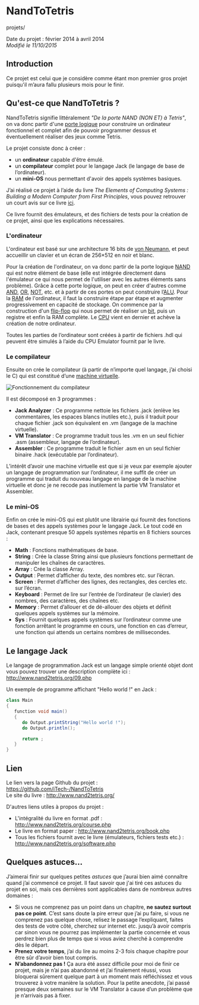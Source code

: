 NandToTetris
====
projets/

Date du projet : février 2014 à avril 2014  
*Modifié le 11/10/2015*

## Introduction

Ce projet est celui que je considère comme étant mon premier gros projet puisqu'il m’aura fallu plusieurs mois pour le finir.

## Qu'est-ce que NandToTetris ?

NandToTetris signifie littéralement *"De la porte NAND (NON ET) à Tetris"*, on va donc partir d'une [porte logique](https://fr.wikipedia.org/wiki/Fonction_logique) pour construire un ordinateur fonctionnel et complet afin de pouvoir programmer dessus et éventuellement réaliser des jeux comme Tetris.

Le projet consiste donc à créer :

- un **ordinateur** capable d'être émulé.
- un **compilateur** complet pour le langage Jack (le langage de base de l’ordinateur).
- un **mini-OS** nous permettant d'avoir des appels systèmes basiques.

J’ai réalisé ce projet à l’aide du livre *The Elements of Computing Systems : Building a Modern Computer from First Principles*, vous pouvez retrouver un court avis sur ce livre [ici](/livres.html).

Ce livre fournit des émulateurs, et des fichiers de tests pour la création de ce projet, ainsi que les explications nécessaires.

### L'ordinateur

L'ordinateur est basé sur une architecture 16 bits de [von Neumann](https://fr.wikipedia.org/wiki/Architecture_de_von_Neumann), et peut accueillir un clavier et un écran de 256×512 en noir et blanc.

Pour la création de l'ordinateur, on va donc partir de la porte logique [NAND](https://fr.wikipedia.org/wiki/Fonction_NON-ET) qui est notre élément de base (elle est intégrée directement dans l'émulateur ce qui nous permet de l'utiliser avec les autres éléments sans problème). Grâce à cette porte logique, on peut en créer d'autres comme [AND](https://fr.wikipedia.org/wiki/Fonction_ET), [OR](https://fr.wikipedia.org/wiki/Fonction_OU), [NOT](https://fr.wikipedia.org/wiki/Fonction_NON), etc. et à partir de ces portes on peut construire l’[ALU](https://fr.wikipedia.org/wiki/Unit%C3%A9_arithm%C3%A9tique_et_logique). Pour la [RAM](https://fr.wikipedia.org/wiki/M%C3%A9moire_vive) de l'ordinateur, il faut la construire étape par étape et augmenter progressivement en capacité de stockage. On commence par la construction d'un [flip-flop](https://fr.wikipedia.org/wiki/Bascule_%28circuit_logique%29) qui nous permet de réaliser un [bit](https://fr.wikipedia.org/wiki/Bit), puis un registre et enfin la RAM complète. Le [CPU](https://fr.wikipedia.org/wiki/Processeur) vient en dernier et achève la création de notre ordinateur.

Toutes les parties de l’ordinateur sont créées à partir de fichiers .hdl qui peuvent être simulés à l’aide du CPU Emulator fournit par le livre.

### Le compilateur

Ensuite on crée le compilateur (à partir de n’importe quel langage, j’ai choisi le C) qui est constitué d’une [machine virtuelle](https://fr.wikipedia.org/wiki/Machine_virtuelle).

![Fonctionnement du compilateur](/static/img/projets/nandtotetris/schema_compilateur.png)

Il est décomposé en 3 programmes :

- **Jack Analyzer** : Ce programme nettoie les fichiers .jack (enlève les commentaires, les espaces blancs inutiles etc.), puis il traduit pour chaque fichier .jack son équivalent en .vm (langage de la machine virtuelle).
- **VM Translator** : Ce programme traduit tous les .vm en un seul fichier .asm (assembleur, langage de l’ordinateur).
- **Assembler** : Ce programme traduit le fichier .asm en un seul fichier binaire .hack (exécutable par l’ordinateur).

L’intérêt d’avoir une machine virtuelle est que si je veux par exemple ajouter un langage de programmation sur l’ordinateur, il me suffit de créer un programme qui traduit du nouveau langage en langage de la machine virtuelle et donc je ne recode pas inutilement la partie VM Translator et Assembler.

### Le mini-OS

Enfin on crée le mini-OS qui est plutôt une librairie qui fournit des fonctions de bases et des appels systèmes pour le langage Jack. Le tout codé en Jack, contenant presque 50 appels systèmes répartis en 8 fichiers sources :

- **Math** : Fonctions mathématiques de base.
- **String** : Crée la classe String ainsi que plusieurs fonctions permettant de manipuler les chaînes de caractères.
- **Array** : Crée la classe Array.
- **Output** : Permet d’afficher du texte, des nombres etc. sur l’écran.
- **Screen** : Permet d’afficher des lignes, des rectangles, des cercles etc. sur l’écran.
- **Keyboard** : Permet de lire sur l’entrée de l’ordinateur (le clavier) des nombres, des caractères, des chaînes etc.
- **Memory** : Permet d’allouer et de dé-allouer des objets et définit quelques appels systèmes sur la mémoire.
- **Sys** : Fournit quelques appels systèmes sur l’ordinateur comme une fonction arrêtant le programme en cours, une fonction en cas d’erreur, une fonction qui attends un certains nombres de millisecondes.


## Le langage Jack

Le langage de programmation Jack est un langage simple orienté objet dont vous pouvez trouver une description complète ici : <http://www.nand2tetris.org/09.php>

Un exemple de programme affichant "Hello world !" en Jack :

```java
class Main
{
   function void main()
   {
      do Output.printString("Hello world !");
      do Output.println();

      return ;
   }
}
```

## Lien

Le lien vers la page Github du projet : <https://github.com/iTech-/NandToTetris>  
Le site du livre : <http://www.nand2tetris.org/>

D'autres liens utiles à propos du projet :

- L'intégralité du livre en format .pdf : <http://www.nand2tetris.org/course.php>
- Le livre en format paper : <http://www.nand2tetris.org/book.php>
- Tous les fichiers fournit avec le livre (émulateurs, fichiers tests etc.) : <http://www.nand2tetris.org/software.php>

## Quelques astuces...

J’aimerai finir sur quelques petites *astuces* que j’aurai bien aimé connaître quand j’ai commencé ce projet. Il faut savoir que j'ai tiré ces astuces du projet en soi, mais ces dernières sont applicables dans de nombreux autres domaines :

- Si vous ne comprenez pas un point dans un chapitre, **ne sautez surtout pas ce point**. C’est sans doute la pire erreur que j’ai pu faire, si vous ne comprenez pas quelque chose, relisez le passage l’expliquant, faites des tests de votre côté, cherchez sur internet etc. jusqu’à avoir compris car sinon vous ne pourrez pas implémenter la partie concernée et vous perdrez bien plus de temps que si vous aviez cherché à comprendre dès le départ.
- **Prenez votre temps**, j’ai du lire au moins 2-3 fois chaque chapitre pour être sûr d’avoir bien tout compris.
- **N’abandonnez pas !** Ça aura été assez difficile pour moi de finir ce projet, mais je n’ai pas abandonné et j’ai finalement réussi, vous bloquerai sûrement quelque part à un moment mais réfléchissez et vous trouverez à votre manière la solution. Pour la petite anecdote, j’ai passé presque deux semaines sur le VM Translator à cause d’un problème que je n’arrivais pas à fixer.
